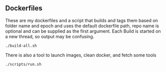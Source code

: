 ## Dockerfiles
These are my dockerfiles and a script that builds and tags them based on folder name and epoch and uses the default dockerfile path, repo name is optional and can be supplied as the first argument. Each Build is started on a new thread, so output may be confusing.
```
./build-all.sh
```
There is also a tool to launch images, clean docker, and fetch some tools
```
./scripts/run.sh
```